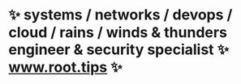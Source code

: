 # ✨ systems / networks / devops / cloud / rains / winds & thunders engineer & security specialist ✨ www.root.tips ✨ 
